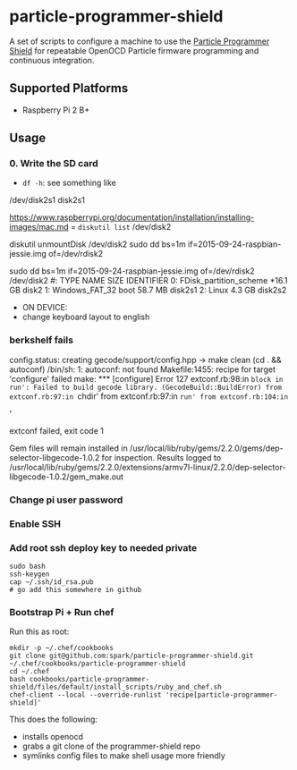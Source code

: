 # particle-programmer-shield

A set of scripts to configure a machine to use the [Particle Programmer Shield](https://github.com/spark/shields/tree/master/photon-shields/programmer-shield) for repeatable OpenOCD Particle firmware programming and continuous integration.

Supported Platforms
------------

- Raspberry Pi 2 B+

Usage
---

### 0. Write the SD card

- `df -h`: see something like 

/dev/disk2s1
disk2s1

https://www.raspberrypi.org/documentation/installation/installing-images/mac.md
= `diskutil list`
/dev/disk2

diskutil unmountDisk /dev/disk2
sudo dd bs=1m if=2015-09-24-raspbian-jessie.img of=/dev/rdisk2


sudo dd bs=1m if=2015-09-24-raspbian-jessie.img of=/dev/rdisk2
/dev/disk2
   #:                       TYPE NAME                    SIZE       IDENTIFIER
   0:     FDisk_partition_scheme                        *16.1 GB    disk2
   1:             Windows_FAT_32 boot                    58.7 MB    disk2s1
   2:                      Linux                         4.3 GB     disk2s2

- ON DEVICE:
- change keyboard layout to english


### berkshelf fails

config.status: creating gecode/support/config.hpp
-> make clean
(cd . && autoconf)
/bin/sh: 1: autoconf: not found
Makefile:1455: recipe for target 'configure' failed
make: *** [configure] Error 127
extconf.rb:98:in `block in run': Failed to build gecode library. (GecodeBuild::BuildError)
        from extconf.rb:97:in `chdir'
        from extconf.rb:97:in `run'
        from extconf.rb:104:in `<main>'

extconf failed, exit code 1

Gem files will remain installed in /usr/local/lib/ruby/gems/2.2.0/gems/dep-selector-libgecode-1.0.2 for inspection.
Results logged to /usr/local/lib/ruby/gems/2.2.0/extensions/armv7l-linux/2.2.0/dep-selector-libgecode-1.0.2/gem_make.out

### Change pi user password
### Enable SSH
### Add root ssh deploy key to needed private

    sudo bash
    ssh-keygen
    cap ~/.ssh/id_rsa.pub
    # go add this somewhere in github

### Bootstrap Pi + Run chef

Run this as root:

    mkdir -p ~/.chef/cookbooks
    git clone git@github.com:spark/particle-programmer-shield.git ~/.chef/cookbooks/particle-programmer-shield
    cd ~/.chef
    bash cookbooks/particle-programmer-shield/files/default/install_scripts/ruby_and_chef.sh
    chef-client --local --override-runlist 'recipe[particle-programmer-shield]'

This does the following:

- installs openocd
- grabs a git clone of the programmer-shield repo
- symlinks config files to make shell usage more friendly
